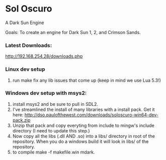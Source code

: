 # Sol Oscuro
A Dark Sun Engine

Goals: To create an engine for Dark Sun 1, 2, and Crimson Sands.

### Latest Downloads:
<http://192.168.254.28/downloads.php>

### Linux dev setup
1) run make
   fix any lib issues that come up (keep in mind we use Lua 5.3!)

### Windows dev setup with msys2:

1. install msys2 and be sure to pull in SDL2.
2. I've streamlined the install of many libraries with a install pack. Get it here: <http://dso.paulofthewest.com/downloads/soloscuro-win64-dev-pack.zip>
3. Unzip that pack and copy everyting from include to mingw's include directory (I need to update this step.)
4. Now copy all the libs (.dll AND .so) into a libs/ directory in root of the repository. When you do a windows build it will look in libs/ of the repository.
5. to compile make -f makefile.win mdark.
